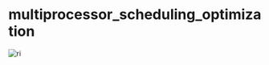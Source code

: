 # multiprocessor_scheduling_optimization
![ri](https://github.com/user-attachments/assets/0b0c2a27-5289-440e-aab4-2f3129326af7)
